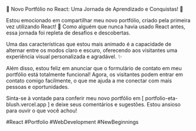 🌟 Novo Portfólio no React: Uma Jornada de Aprendizado e Conquistas! 🌟

Estou emocionado em compartilhar meu novo portfólio, criado pela primeira vez utilizando React! 🚀 Como alguém que nunca havia usado React antes, essa jornada foi repleta de desafios e descobertas.

Uma das características que estou mais animado é a capacidade de alternar entre os modos claro e escuro, oferecendo aos visitantes uma experiência visual personalizada e agradável. ✨

Além disso, estou feliz em anunciar que o formulário de contato em meu portfólio está totalmente funcional! Agora, os visitantes podem entrar em contato comigo facilmente, o que me ajuda a me conectar com mais pessoas e oportunidades.

Sinta-se à vontade para conferir meu novo portfólio em [ portfolio-eta-blush.vercel.app ] e deixe seus comentários e sugestões. Estou ansioso para ouvir o que você achou!

#React #Portfolio #WebDevelopment #NewBeginnings
